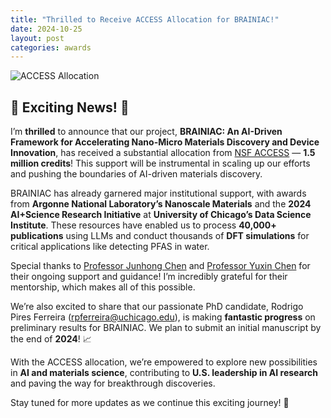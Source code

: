 ```yaml
---
title: "Thrilled to Receive ACCESS Allocation for BRAINIAC!"
date: 2024-10-25
layout: post
categories: awards
---
```


![ACCESS Allocation](https://access-ci.org/wp-content/uploads/2022/07/access-logo.svg)

## 🎉 Exciting News! 🎉

I’m **thrilled** to announce that our project, **BRAINIAC: An AI-Driven Framework for Accelerating Nano-Micro Materials Discovery and Device Innovation**, has received a substantial allocation from [NSF ACCESS](https://access-ci.org/) — **1.5 million credits**! This support will be instrumental in scaling up our efforts and pushing the boundaries of AI-driven materials discovery. 

BRAINIAC has already garnered major institutional support, with awards from **Argonne National Laboratory’s Nanoscale Materials** and the **2024 AI+Science Research Initiative** at **University of Chicago’s Data Science Institute**. These resources have enabled us to process **40,000+ publications** using LLMs and conduct thousands of **DFT simulations** for critical applications like detecting PFAS in water.

Special thanks to [Professor Junhong Chen](https://www.junhongchengroup.pme.uchicago.edu/junhongchen) and [Professor Yuxin Chen](https://yuxinchen.org/) for their ongoing support and guidance! I’m incredibly grateful for their mentorship, which makes all of this possible.

We’re also excited to share that our passionate PhD candidate, Rodrigo Pires Ferreira (rpferreira@uchicago.edu), is making **fantastic progress** on preliminary results for BRAINIAC. We plan to submit an initial manuscript by the end of **2024**! 📈

With the ACCESS allocation, we’re empowered to explore new possibilities in **AI and materials science**, contributing to **U.S. leadership in AI research** and paving the way for breakthrough discoveries.

Stay tuned for more updates as we continue this exciting journey! 🚀

